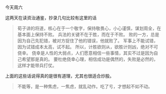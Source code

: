 今天周六

这两天在读资治通鉴，抄录几句比较有这里的话

> 荀子讲的将道，核心在于一个敬字，保持敬畏心，小心谨慎，谋划周全，在基本面上保持不败。
> 兵法的关键不在于胜，而在于不败。
> 败的一方，总是因为自己先犯错，被对方捉住了他的错误，他就败了。
> 军事上不能试错，因为试错成本太高，试不起。
> 所以，计胜欲则从，欲胜计则凶，绝对不可侥幸。
> 侥幸是人性的大弱点，人们愿意相信一些事情，其实不过是因为自己希望那是真的。
> 要杜绝侥幸心理，相信成功是偶然的，失败是必然的，这样才能带兵打仗。

上面的这些话说得真的是很有道理，尤其也很适合炒股。

> 不能等，是一种焦虑，一焦虑，就乱动作。吃了亏，才想起不如不动。
